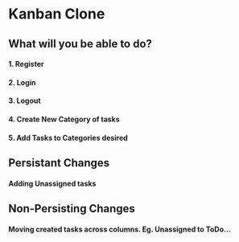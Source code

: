 # Kanban Clone
## What will you be able to do?
#### 1. Register
#### 2. Login
#### 3. Logout
#### 4. Create New Category of tasks
#### 5. Add Tasks to Categories desired

## Persistant Changes
#### Adding Unassigned tasks

## Non-Persisting Changes
#### Moving created tasks across columns. Eg. Unassigned to ToDo...
